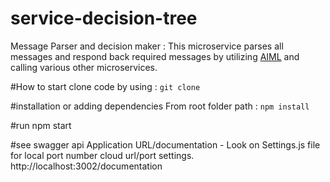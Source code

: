 # service-decision-tree
Message Parser and decision maker  : This microservice parses all messages and respond back required messages by 
utilizing [AIML](https://en.wikipedia.org/wiki/AIML) and calling various other microservices.

#How to start 
clone code by using : `git clone` <git clone path>

#installation or adding dependencies
From root folder path : `npm install` 

#run
npm start 

#see swagger  api
Application URL/documentation - Look on Settings.js file for local port number cloud url/port settings. 
http://localhost:3002/documentation